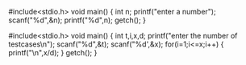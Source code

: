#include<stdio.h>
void main()
{
int n;
printf("enter a number");
scanf("%d",&n);
printf("%d",n);
getch();
}

#include<stdio.h>
void main()
{
int t,i,x,d;
printf("enter the number of testcases\n");
scanf("%d",&t);
scanf("%d',&x);
for(i=1;i<=x;i++)
{
printf("\n",x/d);
}
getch();
}

